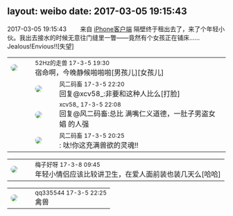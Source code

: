 layout: weibo
date: 2017-03-05 19:15:43
---
<meta name="referrer" content="no-referrer" />

2017-03-05 19:15:43  &nbsp;&nbsp;&nbsp;&nbsp;&nbsp;&nbsp; 来自 <a href="http://app.weibo.com/t/feed/9ksdit" rel="nofollow">iPhone客户端</a>
隔壁终于租出去了，来了个年轻小伙。我出去接水的时候无意往门缝里一瞥——竟然有个女孩正在铺床……
Jealous!Envious!![失望] ​​​

<table style="width: 100%;">
  <tr>
    <td style="width: 40px;"><img style="border-radius:50%" src="https://tva4.sinaimg.cn/crop.0.0.180.180.50/8beaf773jw1e8qgp5bmzyj2050050aa8.jpg?KID=imgbed,tva&Expires=1624465739&ssig=LFCVIcY15C"></td>
    <td colspan="2"><small>52Hz的走兽 17-3-5 19:30</small><br/>宿命啊，今晚静候啪啪啪[男孩儿][女孩儿]</td>
  </tr>
  <tr>
    <td/>
    <td style="width: 40px;"><img style="border-radius:50%" src="https://tva3.sinaimg.cn/crop.0.0.639.639.50/6d2a6003jw8f3idy69w2gj20hs0hrt9g.jpg?KID=imgbed,tva&Expires=1624465739&ssig=Lh5676DbNw"></td>
    <td><small>风二码畜 17-3-5 22:20</small><br/>回复@xcv58_:非要和这种人比么[打脸]</td>
  </tr>
  <tr>
    <td/>
    <td style="width: 40px;"><img style="border-radius:50%" src="https://tva3.sinaimg.cn/crop.0.0.1242.1242.50/801f7e9ajw8f3peekcgoqj20yi0yidg9.jpg?KID=imgbed,tva&Expires=1624465739&ssig=JMj3uUB8Ob"></td>
    <td><small>xcv58_ 17-3-5 22:08</small><br/>回复@风二码畜:总比 满嘴仁义道德，一肚子男盗女娼 的人强</td>
  </tr>
  <tr>
    <td/>
    <td style="width: 40px;"><img style="border-radius:50%" src="https://tva3.sinaimg.cn/crop.0.0.639.639.50/6d2a6003jw8f3idy69w2gj20hs0hrt9g.jpg?KID=imgbed,tva&Expires=1624465739&ssig=Lh5676DbNw"></td>
    <td><small>风二码畜 17-3-5 20:25</small><br/>: 呔!你这充满兽欲的灵魂!!</td>
  </tr>
</table>

<table style="width: 100%;">
  <tr>
    <td style="width: 40px;"><img style="border-radius:50%" src="https://tva3.sinaimg.cn/crop.0.0.180.180.50/abefb5b0jw1e8qgp5bmzyj2050050aa8.jpg?KID=imgbed,tva&Expires=1624465739&ssig=8Qh0DlMZfs"></td>
    <td colspan="2"><small>梅子好呀 17-3-8 09:45</small><br/>年轻小情侣应该比较讲卫生，在爱人面前装也装几天么[哈哈]</td>
  </tr>
</table>

<table style="width: 100%;">
  <tr>
    <td style="width: 40px;"><img style="border-radius:50%" src="https://tva4.sinaimg.cn/crop.0.0.180.180.50/7d25944djw1e8qgp5bmzyj2050050aa8.jpg?KID=imgbed,tva&Expires=1624465739&ssig=IsC3iTGCnl"></td>
    <td colspan="2"><small>qq335544 17-3-5 22:25</small><br/>禽兽</td>
  </tr>
</table>
